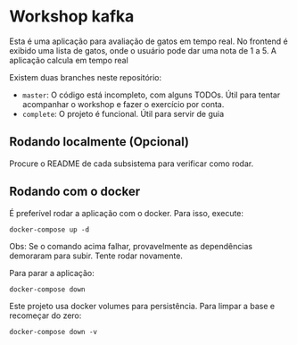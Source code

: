 # Workshop kafka

Esta é uma aplicação para avaliação de gatos em tempo real. No frontend é exibido uma lista de gatos, onde o usuário pode dar uma nota de 1 a 5. A aplicação calcula em tempo real

Existem duas branches neste repositório:

 * `master`: O código está incompleto, com alguns TODOs. Útil para tentar acompanhar o workshop e fazer o exercício por conta.
 * `complete`: O projeto é funcional. Útil para servir de guia

## Rodando localmente (Opcional)

Procure o README de cada subsistema para verificar como rodar.

## Rodando com o docker

É preferível rodar a aplicação com o docker. Para isso, execute:

```
docker-compose up -d
```
Obs: Se o comando acima falhar, provavelmente as dependências demoraram para subir. Tente rodar novamente.

Para parar a aplicação:
```
docker-compose down
```

Este projeto usa docker volumes para persistência. Para limpar a base e recomeçar do zero:
```
docker-compose down -v
```